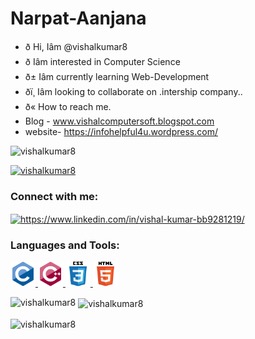# Narpat-Aanjana
- ð Hi, Iâm @vishalkumar8
- ð Iâm interested in Computer Science 
- ð± Iâm currently learning Web-Development
- ðï¸ Iâm looking to collaborate on .intership company..
- ð« How to reach me.
- Blog - www.vishalcomputersoft.blogspot.com
- website- https://infohelpful4u.wordpress.com/

<p align="left"> <img src="https://komarev.com/ghpvc/?username=vishalkumar8&label=Profile%20views&color=0e75b6&style=flat" alt="vishalkumar8" /> </p>

<p align="left"> <a href="https://github.com/ryo-ma/github-profile-trophy"><img src="https://github-profile-trophy.vercel.app/?username=vishalkumar8" alt="vishalkumar8" /></a> </p>

<h3 align="left">Connect with me:</h3>
<p align="left">
<a href="https://linkedin.com/in/https://www.linkedin.com/in/vishal-kumar-bb9281219/" target="blank"><img align="center" src="https://raw.githubusercontent.com/rahuldkjain/github-profile-readme-generator/master/src/images/icons/Social/linked-in-alt.svg" alt="https://www.linkedin.com/in/vishal-kumar-bb9281219/" height="30" width="40" /></a>
</p>

<h3 align="left">Languages and Tools:</h3>
<p align="left"> <a href="https://www.cprogramming.com/" target="_blank"> <img src="https://raw.githubusercontent.com/devicons/devicon/master/icons/c/c-original.svg" alt="c" width="40" height="40"/> </a> <a href="https://www.w3schools.com/cpp/" target="_blank"> <img src="https://raw.githubusercontent.com/devicons/devicon/master/icons/cplusplus/cplusplus-original.svg" alt="cplusplus" width="40" height="40"/> </a> <a href="https://www.w3schools.com/css/" target="_blank"> <img src="https://raw.githubusercontent.com/devicons/devicon/master/icons/css3/css3-original-wordmark.svg" alt="css3" width="40" height="40"/> </a> <a href="https://www.w3.org/html/" target="_blank"> <img src="https://raw.githubusercontent.com/devicons/devicon/master/icons/html5/html5-original-wordmark.svg" alt="html5" width="40" height="40"/> </a> </p>

<p><img align="left" src="https://github-readme-stats.vercel.app/api/top-langs?username=vishalkumar8&show_icons=true&locale=en&layout=compact" alt="vishalkumar8" /></p>

<p>&nbsp;<img align="center" src="https://github-readme-stats.vercel.app/api?username=vishalkumar8&show_icons=true&locale=en" alt="vishalkumar8" /></p>

<p><img align="center" src="https://github-readme-streak-stats.herokuapp.com/?user=vishalkumar8&" alt="vishalkumar8" /></p>


<!---
vishalkumar09/vishalkumar09 is a â¨ special â¨ repository because its `README.md` (this file) appears on your GitHub profile.
You can click the Preview link to take a look at your changes.
--->
